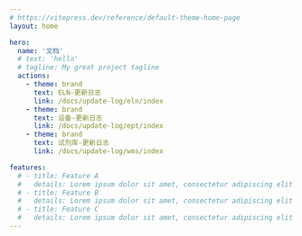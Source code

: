 ```yaml
---
# https://vitepress.dev/reference/default-theme-home-page
layout: home

hero:
  name: '文档'
  # text: 'hello'
  # tagline: My great project tagline
  actions:
    - theme: brand
      text: ELN-更新日志
      link: /docs/update-log/eln/index
    - theme: brand
      text: 设备-更新日志
      link: /docs/update-log/ept/index
    - theme: brand
      text: 试剂库-更新日志
      link: /docs/update-log/wms/index

features:
  # - title: Feature A
  #   details: Lorem ipsum dolor sit amet, consectetur adipiscing elit
  # - title: Feature B
  #   details: Lorem ipsum dolor sit amet, consectetur adipiscing elit
  # - title: Feature C
  #   details: Lorem ipsum dolor sit amet, consectetur adipiscing elit
---
```

